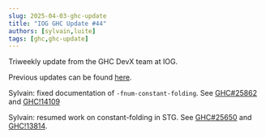 ```yaml
---
slug: 2025-04-03-ghc-update
title: "IOG GHC Update #44"
authors: [sylvain,luite]
tags: [ghc,ghc-update]
---
```


Triweekly update from the GHC DevX team at IOG.

<!-- truncate -->

Previous updates can be found [here](https://engineering.iog.io/tags/ghc-update).

Sylvain: fixed documentation of `-fnum-constant-folding`. See
[GHC#25862](https://gitlab.haskell.org/ghc/ghc/-/issues/25862) and
[GHC!14109](https://gitlab.haskell.org/ghc/ghc/-/merge_requests/14109)

Sylvain: resumed work on constant-folding in STG. See
[GHC#25650](https://gitlab.haskell.org/ghc/ghc/-/issues/25650) and
[GHC!13814](https://gitlab.haskell.org/ghc/ghc/-/merge_requests/13814).
